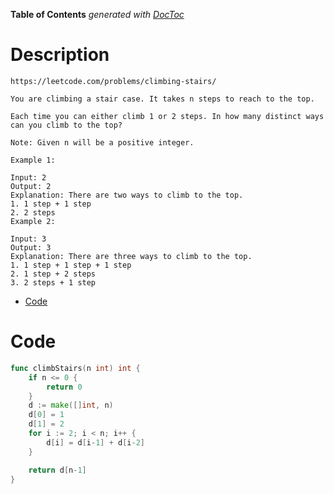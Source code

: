 <!-- START doctoc generated TOC please keep comment here to allow auto update -->
<!-- DON'T EDIT THIS SECTION, INSTEAD RE-RUN doctoc TO UPDATE -->
**Table of Contents**  *generated with [DocToc](https://github.com/thlorenz/doctoc)*

# Description

```
https://leetcode.com/problems/climbing-stairs/

You are climbing a stair case. It takes n steps to reach to the top.

Each time you can either climb 1 or 2 steps. In how many distinct ways can you climb to the top?

Note: Given n will be a positive integer.

Example 1:

Input: 2
Output: 2
Explanation: There are two ways to climb to the top.
1. 1 step + 1 step
2. 2 steps
Example 2:

Input: 3
Output: 3
Explanation: There are three ways to climb to the top.
1. 1 step + 1 step + 1 step
2. 1 step + 2 steps
3. 2 steps + 1 step
```

- [Code](#code)

<!-- END doctoc generated TOC please keep comment here to allow auto update -->

# Code

```go
func climbStairs(n int) int {
    if n <= 0 {
		return 0
	}
	d := make([]int, n)
	d[0] = 1
	d[1] = 2
	for i := 2; i < n; i++ {
		d[i] = d[i-1] + d[i-2]
	}

	return d[n-1]
}
```